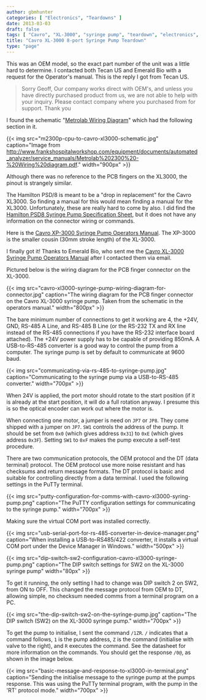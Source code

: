 ```yaml
---
author: gbmhunter
categories: [ "Electronics", "Teardowns" ]
date: 2013-03-03
draft: false
tags: [ "Cavro", "XL-3000", "syringe pump", "teardown", "electronics", "OEM" ]
title: "Cavro XL-3000 8-port Syringe Pump Teardown"
type: "page"
---
```


This was an OEM model, so the exact part number of the unit was a little hard to determine. I contacted both Tecan US and Emerald Bio with a request for the Operator's manual. This is the reply I got from Tecan US.

<blockquote>Sorry Geoff, Our company works direct with OEM's, and unless you have directly purchased product from us, we are not able to help with your inquiry. Please contact company where you purchased from for support. Thank you</blockquote>

I found the schematic "[Metrolab Wiring Diagram](http://www.frankshospitalworkshop.com/equipment/documents/automated_analyzer/service_manuals/Metrolab%202300%20-%20Wiring%20diagram.pdf)" which had the following section in it.

{{< img src="m2300p-cpu-to-cavro-xl3000-schematic.jpg" caption="Image from http://www.frankshospitalworkshop.com/equipment/documents/automated_analyzer/service_manuals/Metrolab%202300%20-%20Wiring%20diagram.pdf."  width="900px" >}}


Although there was no reference to the PCB fingers on the XL3000, the pinout is strangely similar.

The Hamilton PSD/8 is meant to be a "drop in replacement" for the Cavro XL3000. So finding a manual for this would mean finding a manual for the XL3000. Unfortunately, these are really hard to come by also. I did find the [Hamilton PSD8 Syringe Pump Specification Sheet](/images/2013/03/hamilton-psd8-syringe-pump-spec-sheet.pdf), but it does not have any information on the connector wiring or commands.

Here is the [Cavro XP-3000 Syringe Pump Operators Manual](/images/2013/03/cavro-xp-3000-syringe-pump-operators-manual.pdf). The XP-3000 is the smaller cousin (30mm stroke length) of the XL-3000.

I finally got it! Thanks to Emerald Bio, who sent me the [Cavro XL-3000 Syringe Pump Operators Manual](/images/2013/03/cavro-xl-3000-syringe-pump-operators-manual.pdf) after I contacted them via email.

Pictured below is the wiring diagram for the PCB finger connector on the XL-3000.

{{< img src="cavro-xl3000-syringe-pump-wiring-diagram-for-connector.jpg" caption="The wiring diagram for the PCB finger connector on the Cavro XL-3000 syringe pump. Taken from the schematic in the operators manual."  width="800px" >}}

The bare minimum number of connections to get it working are 4, the +24V, GND, RS-485 A Line, and RS-485 B Line (or the RS-232 TX and RX line instead of the RS-485 connections if you have the RS-232 interface board attached). The +24V power supply has to be capable of providing 850mA. A USB-to-RS-485 converter is a good way to control the pump from a computer. The syringe pump is set by default to communicate at 9600 baud.

{{< img src="communicating-via-rs-485-to-syringe-pump.jpg" caption="Communicating to the syringe pump via a USB-to-RS-485 converter."  width="700px" >}}

<p>When 24V is applied, the port motor should rotate to the start position (if it is already at the start position, it will do a full rotation anyway. I presume this is so the optical encoder can work out where the motor is.</p>

<p>When connecting one motor, a jumper is need on <code>JP7</code> or <code>JP8</code>. They come shipped with a jumper on <code>JP7</code>. <code>SW1</code> controls the address of the pump. It should be set from <code>0x0</code> (which gives address <code>0x31</code>) to <code>0xE</code> (which gives address <code>0x3F</code>). Setting <code>SW1</code> to <code>0xF</code> makes the pump execute a self-test procedure.</p>

There are two communication protocols, the OEM protocol and the DT (data terminal) protocol. The OEM protocol use more noise resistant and has checksums and return message formats. The DT protocol is basic and suitable for controlling directly from a data terminal. I used the following settings in the PuTTy terminal.

{{< img src="putty-configuration-for-comms-with-cavro-xl3000-syring-pump.png" caption="The PuTTY configuration settings for communicating to the syringe pump."  width="700px" >}}

Making sure the virtual COM port was installed correctly.

{{< img src="usb-serial-port-for-rs-485-converter-in-device-manager.png" caption="When installing a USB-to-RS485/422 converter, it installs a virtual COM port under the Device Manager in Windows."  width="500px" >}}

{{< img src="dip-switch-sw2-configuration-cavro-xl3000-syringe-pump.png" caption="The DIP switch settings for SW2 on the XL-3000 syringe pump"  width="80px" >}}

To get it running, the only setting I had to change was DIP switch 2 on SW2, from ON to OFF. This changed the message protocol from OEM to DT, allowing simple, no checksum needed comms from a terminal program on a PC.

{{< img src="the-dip-switch-sw2-on-the-syringe-pump.jpg" caption="The DIP switch (SW2) on the XL-3000 syringe pump." width="700px" >}}

<p>To get the pump to initialise, I sent the command <code>/1ZR</code>. <code>/</code> indicates that a command follows, <code>1</code> is the pump address, <code>Z</code> is the command (initialise with valve to the right), and <code>R</code> executes the command. See the datasheet for more information on the commands. You should get the response <code>/0@</code>, as shown in the image below.</p>

{{< img src="basic-message-and-response-to-xl3000-in-terminal.png" caption="Sending the initialise message to the syringe pump at the pumps response. This was using the PuTTy terminal program, with the pump in the 'RT' protocol mode."  width="700px" >}}
